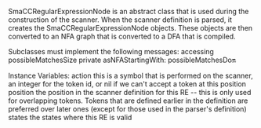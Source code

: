 SmaCCRegularExpressionNode is an abstract class that is used during the construction of the scanner. When the scanner definition is parsed, it creates the SmaCCRegularExpressionNode objects. These objects are then converted to an NFA graph that is converted to a DFA that is compiled.

Subclasses must implement the following messages:
	accessing
		possibleMatchesSize
	private
		asNFAStartingWith:
		possibleMatchesDo:on:

Instance Variables:
	action	<Object>	this is a symbol that is performed on the scanner, an integer for the token id, or nil if we can't accept a token at this position
	position	<Integer>	the position in the scanner definition for this RE -- this is only used for overlapping tokens. Tokens that are defined earlier in the definition are preferred over later ones (except for those used in the parser's definition)
	states	<Collection of: Symbol>	the states where this RE is valid
